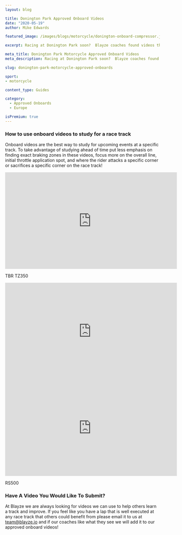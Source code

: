 ```yaml
---
layout: blog

title: Donington Park Approved Onboard Videos
date: "2020-05-19"
author: Mike Edwards

featured_image: /images/blogs/motorcycle/donington-onboard-compressor.jpg

excerpt: Racing at Donington Park soon?  Blayze coaches found videos they approve of watching to study for this race track!

meta_title: Donington Park Motorcycle Approved Onboard Videos
meta_description: Racing at Donington Park soon?  Blayze coaches found videos they approve of watching to study for this race track!

slug: donington-park-motorcycle-approved-onboards

sport:
- motorcycle

content_type: Guides

category:
  - Approved Onboards
  - Europe

isPremium: true
---
```


### How to use onboard videos to study for a race track

Onboard videos are the best way to study for upcoming events at a specific track.  To take advantage of studying ahead of time put less emphasis on finding exact braking zones in these videos, focus more on the overall line, initial throttle application spot, and where the rider attacks a specific corner or sacrifices a specific corner on the race track!



<iframe title="Blog iFrame" width="560" height="315" src="https://www.youtube.com/embed/7qKbcqXz2W0" frameborder="0" allow="accelerometer; autoplay; encrypted-media; gyroscope; picture-in-picture" allowfullscreen></iframe>

TBR TZ350



<iframe title="Blog iFrame" width="560" height="315" src="https://www.youtube.com/embed/l0qeLXxWRqs" frameborder="0" allow="accelerometer; autoplay; encrypted-media; gyroscope; picture-in-picture" allowfullscreen></iframe>



<iframe title="Blog iFrame" width="560" height="315" src="https://www.youtube.com/embed/A9_0E0nugpo" frameborder="0" allow="accelerometer; autoplay; encrypted-media; gyroscope; picture-in-picture" allowfullscreen></iframe>

RS500



### Have A Video You Would Like To Submit?

At Blayze we are always looking for videos we can use to help others learn a track and improve.  If you feel like you have a lap that is well executed at any race track that others could benefit from please email it to us at team@blayze.io and if our coaches like what they see we will add it to our approved onboard videos!
